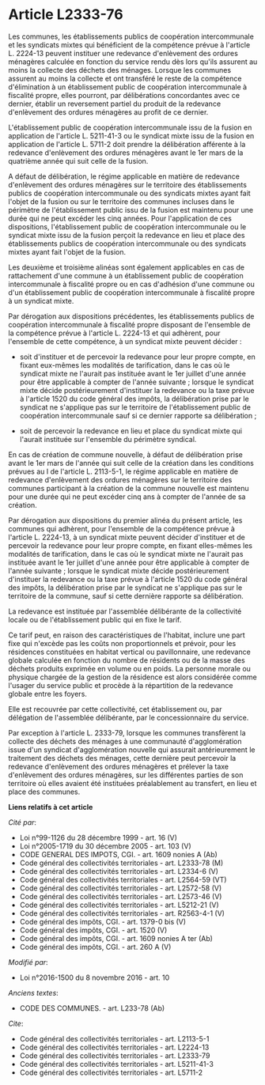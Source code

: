 # Article L2333-76

Les communes, les établissements publics de coopération intercommunale et les syndicats mixtes qui bénéficient de la
compétence prévue à l'article L. 2224-13 peuvent instituer une redevance d'enlèvement des ordures ménagères calculée en
fonction du service rendu dès lors qu'ils assurent au moins la collecte des déchets des ménages. Lorsque les communes
assurent au moins la collecte et ont transféré le reste de la compétence d'élimination à un établissement public de
coopération intercommunale à fiscalité propre, elles pourront, par délibérations concordantes avec ce dernier, établir un
reversement partiel du produit de la redevance d'enlèvement des ordures ménagères au profit de ce dernier. 

L'établissement public de coopération intercommunale issu de la fusion en application de l'article L. 5211-41-3 ou le
syndicat mixte issu de la fusion en application de l'article L. 5711-2 doit prendre la délibération afférente à la redevance
d'enlèvement des ordures ménagères avant le 1er mars de la quatrième année qui suit celle de la fusion. 

A défaut de délibération, le régime applicable en matière de redevance d'enlèvement des ordures ménagères sur le territoire
des établissements publics de coopération intercommunale ou des syndicats mixtes ayant fait l'objet de la fusion ou sur le
territoire des communes incluses dans le périmètre de l'établissement public issu de la fusion est maintenu pour une durée
qui ne peut excéder les cinq années. Pour l'application de ces dispositions, l'établissement public de coopération
intercommunale ou le syndicat mixte issu de la fusion perçoit la redevance en lieu et place des établissements publics de
coopération intercommunale ou des syndicats mixtes ayant fait l'objet de la fusion. 

Les deuxième et troisième alinéas sont également applicables en cas de rattachement d'une commune à un établissement public
de coopération intercommunale à fiscalité propre ou en cas d'adhésion d'une commune ou d'un établissement public de
coopération intercommunale à fiscalité propre à un syndicat mixte. 

Par dérogation aux dispositions précédentes, les établissements publics de coopération intercommunale à fiscalité propre
disposant de l'ensemble de la compétence prévue à l'article L. 2224-13 et qui adhèrent, pour l'ensemble de cette compétence,
à un syndicat mixte peuvent décider :

- soit d'instituer et de percevoir la redevance pour leur propre compte, en fixant eux-mêmes les modalités de tarification,
dans le cas où le syndicat mixte ne l'aurait pas instituée avant le 1er juillet d'une année pour être applicable à compter de
l'année suivante ; lorsque le syndicat mixte décide postérieurement d'instituer la redevance ou la taxe prévue à l'article
1520 du code général des impôts, la délibération prise par le syndicat ne s'applique pas sur le territoire de l'établissement
public de coopération intercommunale sauf si ce dernier rapporte sa délibération ;

- soit de percevoir la redevance en lieu et place du syndicat mixte qui l'aurait instituée sur l'ensemble du périmètre
syndical. 

En cas de création de commune nouvelle, à défaut de délibération prise avant le 1er mars de l'année qui suit celle de la
création dans les conditions prévues au I de l'article L. 2113-5-1, le régime applicable en matière de redevance d'enlèvement
des ordures ménagères sur le territoire des communes participant à la création de la commune nouvelle est maintenu pour une
durée qui ne peut excéder cinq ans à compter de l'année de sa création. 

Par dérogation aux dispositions du premier alinéa du présent article, les communes qui adhèrent, pour l'ensemble de la
compétence prévue à l'article L. 2224-13, à un syndicat mixte peuvent décider d'instituer et de percevoir la redevance pour
leur propre compte, en fixant elles-mêmes les modalités de tarification, dans le cas où le syndicat mixte ne l'aurait pas
instituée avant le 1er juillet d'une année pour être applicable à compter de l'année suivante ; lorsque le syndicat mixte
décide postérieurement d'instituer la redevance ou la taxe prévue à l'article 1520 du code général des impôts, la
délibération prise par le syndicat ne s'applique pas sur le territoire de la commune, sauf si cette dernière rapporte sa
délibération. 

La redevance est instituée par l'assemblée délibérante de la collectivité locale ou de l'établissement public qui en fixe le
tarif. 

Ce tarif peut, en raison des caractéristiques de l'habitat, inclure une part fixe qui n'excède pas les coûts non
proportionnels et prévoir, pour les résidences constituées en habitat vertical ou pavillonnaire, une redevance globale
calculée en fonction du nombre de résidents ou de la masse des déchets produits exprimée en volume ou en poids. La personne
morale ou physique chargée de la gestion de la résidence est alors considérée comme l'usager du service public et procède à
la répartition de la redevance globale entre les foyers. 

Elle est recouvrée par cette collectivité, cet établissement ou, par délégation de l'assemblée délibérante, par le
concessionnaire du service. 

Par exception à l'article L. 2333-79, lorsque les communes transfèrent la collecte des déchets des ménages à une communauté
d'agglomération issue d'un syndicat d'agglomération nouvelle qui assurait antérieurement le traitement des déchets des
ménages, cette dernière peut percevoir la redevance d'enlèvement des ordures ménagères et prélever la taxe d'enlèvement des
ordures ménagères, sur les différentes parties de son territoire où elles avaient été instituées préalablement au transfert,
en lieu et place des communes.

**Liens relatifs à cet article**

_Cité par_:

  - Loi n°99-1126 du 28 décembre 1999 - art. 16 (V)
  - Loi n°2005-1719 du 30 décembre 2005 - art. 103 (V)
  - CODE GENERAL DES IMPOTS, CGI. - art. 1609 nonies A (Ab)
  - Code général des collectivités territoriales - art. L2333-78 (M)
  - Code général des collectivités territoriales - art. L2334-6 (V)
  - Code général des collectivités territoriales - art. L2564-59 (VT)
  - Code général des collectivités territoriales - art. L2572-58 (V)
  - Code général des collectivités territoriales - art. L2573-46 (V)
  - Code général des collectivités territoriales - art. L5212-21 (V)
  - Code général des collectivités territoriales - art. R2563-4-1 (V)
  - Code général des impôts, CGI. - art. 1379-0 bis (V)
  - Code général des impôts, CGI. - art. 1520 (V)
  - Code général des impôts, CGI. - art. 1609 nonies A ter (Ab)
  - Code général des impôts, CGI. - art. 260 A (V)

_Modifié par_:

  - Loi n°2016-1500 du 8 novembre 2016 - art. 10

_Anciens textes_:

  - CODE DES COMMUNES. - art. L233-78 (Ab)

_Cite_:

  - Code général des collectivités territoriales - art. L2113-5-1
  - Code général des collectivités territoriales - art. L2224-13
  - Code général des collectivités territoriales - art. L2333-79
  - Code général des collectivités territoriales - art. L5211-41-3
  - Code général des collectivités territoriales - art. L5711-2
